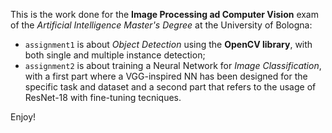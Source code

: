 This is the work done for the **Image Processing ad Computer Vision** exam of the *Artificial Intelligence Master's Degree* at the University of Bologna:

- `assignment1` is about *Object Detection* using the **OpenCV library**, with both single and multiple instance detection;
- `assignment2` is about training a Neural Network for *Image Classification*, with a first part where a VGG-inspired NN has been designed for the specific task and dataset and a second part that refers to the usage of ResNet-18 with fine-tuning tecniques.

Enjoy!
